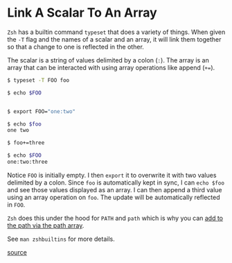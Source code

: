 # Link A Scalar To An Array

`Zsh` has a builtin command `typeset` that does a variety of things. When given
the `-T` flag and the names of a scalar and an array, it will link them
together so that a change to one is reflected in the other.

The scalar is a string of values delimited by a colon (`:`). The array is an
array that can be interacted with using array operations like append (`+=`).

```bash
$ typeset -T FOO foo

$ echo $FOO


$ export FOO="one:two"

$ echo $foo
one two

$ foo+=three

$ echo $FOO
one:two:three
```

Notice `FOO` is initially empty. I then `export` it to overwrite it with two
values delimited by a colon. Since `foo` is automatically kept in sync, I can
`echo $foo` and see those values displayed as an array. I can then append a
third value using an array operation on `foo`. The update will be automatically
reflected in `FOO`.

`Zsh` does this under the hood for `PATH` and `path` which is why you can [add
to the path via the path array](add-to-the-path-via-path-array.md).

See `man zshbuiltins` for more details.

[source](http://devlib.symbian.slions.net/s3/GUID-D87C96CE-3F23-552D-927C-B6A1D61691BF.html)
